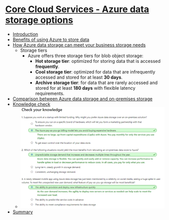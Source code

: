 # [Core Cloud Services - Azure data storage options](https://docs.microsoft.com/en-au/learn/modules/intro-to-data-in-azure/index)
- [Introduction](https://docs.microsoft.com/en-au/learn/modules/intro-to-data-in-azure/1-introduction)
- [Benefits of using Azure to store data](https://docs.microsoft.com/en-au/learn/modules/intro-to-data-in-azure/2-benefits-of-using-azure-to-store-data)
- [How Azure data storage can meet your business storage needs](https://docs.microsoft.com/en-au/learn/modules/intro-to-data-in-azure/3-how-azure-storage-meets-your-business-storage-needs)
  - Storage tiers
    - Azure offers three storage tiers for blob object storage:
      - **Hot storage tier**: optimized for storing data that is accessed **frequently**.
      - **Cool storage tier**: optimized for data that are infrequently accessed and stored for at least **30 days**.
      - **Archive storage tier**: for data that are rarely accessed and stored for at least **180 days** with flexible latency requirements.
- [Comparison between Azure data storage and on-premises storage](https://docs.microsoft.com/en-au/learn/modules/intro-to-data-in-azure/4-comparison-azure-and-on-prem-storage)
- [Knowledge check](https://docs.microsoft.com/en-au/learn/modules/intro-to-data-in-azure/5-knowledge-check)
  - ![](2019-11-16-21-34-40.png)
- [Summary](https://docs.microsoft.com/en-au/learn/modules/intro-to-data-in-azure/6-summary)    